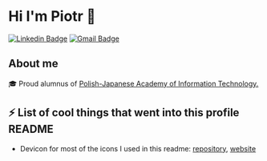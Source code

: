 <!--
**piotrgorski23/piotrgorski23** is a ✨ _special_ ✨ repository because its `README.md` (this file) appears on your GitHub profile.

Here are some ideas to get you started:

- 🔭 I’m currently working on ...
- 🌱 I’m currently learning ...
- 👯 I’m looking to collaborate on ...
- 🤔 I’m looking for help with ...
- 💬 Ask me about ...
- 📫 How to reach me: ...
- 😄 Pronouns: ...
- ⚡ Fun fact: ...
-->

# Hi I'm Piotr 👋
[![Linkedin Badge](https://img.shields.io/badge/-piotrgorski-blue?style=flat&logo=Linkedin&logoColor=white&link=https://www.linkedin.com/in/jlim/)](https://www.linkedin.com/in/piotr-g%C3%B3rski-b9593a9b/)
[![Gmail Badge](https://img.shields.io/badge/-mail.piotr.gorski@gmail.com-c14438?style=flat&logo=Gmail&logoColor=white&link=mailto:mail.piotr.gorski@gmail.com)](mailto:mail.piotr.gorski@gmail.com)

## About me
🎓 Proud alumnus of [Polish-Japanese Academy of Information Technology.](https://www.pja.edu.pl/en/)

<!--## 📫 How to reach me:
<a href="https://www.linkedin.com/in/piotr-g%C3%B3rski-b9593a9b/"><img src="https://cdn.jsdelivr.net/gh/devicons/devicon/icons/linkedin/linkedin-original.svg" width="40"/></a>
<img src="https://cdn-icons-png.flaticon.com/512/281/281769.png" width="40" />-->

<!--
## ⚙️ Things I code/work with
<a href="https://www.w3schools.com/html/"><img src="https://cdn.jsdelivr.net/gh/devicons/devicon/icons/html5/html5-original-wordmark.svg" width="40" alt="HTML5 icon which is linking to w3schools.com tutorial about html language" title="HTML5"/></a>
<a href="https://www.w3schools.com/css/"><img src="https://cdn.jsdelivr.net/gh/devicons/devicon/icons/css3/css3-original-wordmark.svg" width="40" alt="CSS3 icon which is linking to w3schools.com tutorial about CSS" title="CSS3"/></a>
<a href="https://developer.mozilla.org/en-US/docs/Web/JavaScript"><img src="https://cdn.jsdelivr.net/gh/devicons/devicon/icons/javascript/javascript-original.svg" width="40" alt="JavaScript icon which is linking to website that describe what JavaScript exactly is" title="JavaScript" /></a>
<a href="https://getbootstrap.com/"><img src="https://cdn.jsdelivr.net/gh/devicons/devicon/icons/bootstrap/bootstrap-plain-wordmark.svg" width="40" alt="Bootstrap icon which is linking to official Bootstrap website" title="Bootstrap"/></a>
<a href="https://wordpress.org/"><img src="https://cdn.jsdelivr.net/gh/devicons/devicon/icons/wordpress/wordpress-plain.svg" width="40" alt="WordPress icon which is linking to official WordPress website" title="WordPress"/></a>
<a href="https://git-scm.com/"><img src="https://cdn.jsdelivr.net/gh/devicons/devicon/icons/git/git-original.svg" width="40" alt="Git icon which is linking to official git website" title="Git"/></a>
-->

<!--## 📖 I am currently learning-->
<!--<a href=""><img src="https://images-na.ssl-images-amazon.com/images/I/414HXNGKVhL.png" width="40" /></a>-->
<!--<a href="https://developer.mozilla.org/en-US/docs/Web/JavaScript"><img src="https://cdn.jsdelivr.net/gh/devicons/devicon/icons/javascript/javascript-original.svg" width="40" alt="JavaScript icon which is linking to website that describe what JavaScript exactly is" title="JavaScript" /></a>
<a href="https://reactjs.org/"><img src="https://cdn.jsdelivr.net/gh/devicons/devicon/icons/react/react-original.svg" width="40" alt="React JavaScript library icon which is linking to offical react website" title="React - JavaScript library"/></a>
<a href="https://cs50.harvard.edu/x/2021/"><img src="https://cdn.jsdelivr.net/gh/devicons/devicon/icons/c/c-original.svg" alt="C language icon which is linking to CS50 course from Harvard" title="C language - CS50 course from Harvard" width="40"/></a>
<a href="https://phptherightway.com/"><img src="https://cdn.jsdelivr.net/gh/devicons/devicon/icons/php/php-original.svg"  alt="PHP logo which is linking to phptherightway.com website" title="PHP" width="40"/></a>
<a href="https://firebase.google.com/"><img src="https://cdn.jsdelivr.net/gh/devicons/devicon/icons/firebase/firebase-plain-wordmark.svg"  alt="Firebase logo which is linking to firebase.google website" title="Firebase" width="40"/></a>
<a href="https://vuejs.org/"><img src="https://cdn.jsdelivr.net/gh/devicons/devicon/icons/vuejs/vuejs-original-wordmark.svg"  alt="Vue.js logo which is linking to vuejs.org website" title="Vue.js" width="40"/></a>
-->
## ⚡ List of cool things that went into this profile README
- Devicon for most of the icons I used in this readme: [repository](https://github.com/devicons/devicon), [website](https://devicon.dev/)
